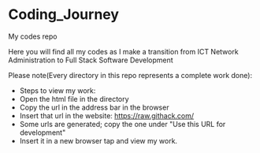 # Coding_Journey
My codes repo

Here you will find all my codes as I make a transition from ICT Network Administration to Full Stack Software Development

Please note(Every directory in this repo represents a complete work done):
- Steps to view my work:
- Open the html file in the directory
- Copy the url in the address bar in the browser
- Insert that url in the website: https://raw.githack.com/
- Some urls are generated; copy the one under "Use this URL for development"
- Insert it in a new browser tap and view my work.
